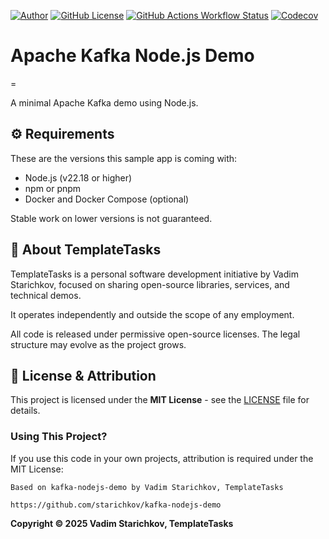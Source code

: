 [![Author](https://img.shields.io/badge/Author-Vadim%20Starichkov-blue?style=for-the-badge)](https://github.com/starichkov)
[![GitHub License](https://img.shields.io/github/license/starichkov/kafka-nodejs-demo?style=for-the-badge)](https://github.com/starichkov/kafka-nodejs-demo/blob/main/LICENSE.md)
[![GitHub Actions Workflow Status](https://img.shields.io/github/actions/workflow/status/starichkov/kafka-nodejs-demo/node.js.yml?style=for-the-badge)](https://github.com/starichkov/kafka-nodejs-demo/actions/workflows/node.js.yml)
[![Codecov](https://img.shields.io/codecov/c/github/starichkov/kafka-nodejs-demo?style=for-the-badge)](https://codecov.io/gh/starichkov/kafka-nodejs-demo)

# Apache Kafka Node.js Demo
=

A minimal Apache Kafka demo using Node.js.

## ⚙️ Requirements

These are the versions this sample app is coming with:

- Node.js (v22.18 or higher)
- npm or pnpm
- Docker and Docker Compose (optional)

Stable work on lower versions is not guaranteed.

## 🧾 About TemplateTasks

TemplateTasks is a personal software development initiative by Vadim Starichkov, focused on sharing open-source libraries, services, and technical demos.

It operates independently and outside the scope of any employment.

All code is released under permissive open-source licenses. The legal structure may evolve as the project grows.

## 📄 License & Attribution

This project is licensed under the **MIT License** - see the [LICENSE](https://github.com/starichkov/kafka-nodejs-demo/blob/main/LICENSE.md) file for details.

### Using This Project?

If you use this code in your own projects, attribution is required under the MIT License:

```
Based on kafka-nodejs-demo by Vadim Starichkov, TemplateTasks

https://github.com/starichkov/kafka-nodejs-demo
```

**Copyright © 2025 Vadim Starichkov, TemplateTasks**
